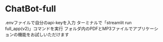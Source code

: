 # ChatBot-full
  .envファイルで自分のapi-keyを入力
  ターミナルで「streamlit run full_app(v2)」コマンドを実行
  フォルダ内のPDFとMP3ファイルでアプリケーションの機能をお試しいただけます

